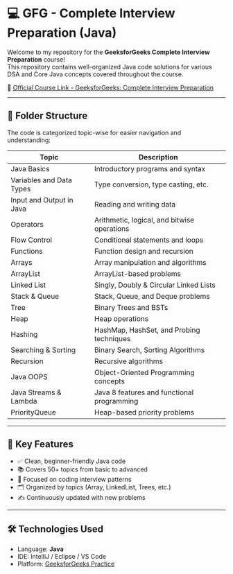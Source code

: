 # 💻 GFG - Complete Interview Preparation (Java)

Welcome to my repository for the **GeeksforGeeks Complete Interview Preparation** course!  
This repository contains well-organized Java code solutions for various DSA and Core Java concepts covered throughout the course.

🔗 [Official Course Link - GeeksforGeeks: Complete Interview Preparation](https://practice.geeksforgeeks.org/courses/complete-interview-preparation)

---

## 📂 Folder Structure

The code is categorized topic-wise for easier navigation and understanding:

| Topic                     | Description                                 |
|--------------------------|---------------------------------------------|
| Java Basics              | Introductory programs and syntax            |
| Variables and Data Types | Type conversion, type casting, etc.         |
| Input and Output in Java | Reading and writing data                    |
| Operators                | Arithmetic, logical, and bitwise operations |
| Flow Control             | Conditional statements and loops            |
| Functions                | Function design and recursion               |
| Arrays                   | Array manipulation and algorithms           |
| ArrayList                | ArrayList-based problems                    |
| Linked List              | Singly, Doubly & Circular Linked Lists      |
| Stack & Queue            | Stack, Queue, and Deque problems            |
| Tree                     | Binary Trees and BSTs                       |
| Heap                     | Heap operations                             |
| Hashing                  | HashMap, HashSet, and Probing techniques    |
| Searching & Sorting      | Binary Search, Sorting Algorithms           |
| Recursion                | Recursive algorithms                        |
| Java OOPS                | Object-Oriented Programming concepts        |
| Java Streams & Lambda    | Java 8 features and functional programming  |
| PriorityQueue            | Heap-based priority problems                |

---

## 📌 Key Features

- ✅ Clean, beginner-friendly Java code
- 📚 Covers 50+ topics from basic to advanced
- 🧪 Focused on coding interview patterns
- 🗂️ Organized by topics (Array, LinkedList, Trees, etc.)
- ✍️ Continuously updated with new problems

---

## 🛠 Technologies Used

- Language: **Java**
- IDE: IntelliJ / Eclipse / VS Code
- Platform: [GeeksforGeeks Practice](https://practice.geeksforgeeks.org/)
